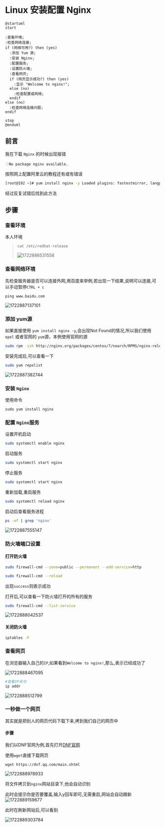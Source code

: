 # Linux 安装配置 Nginx



```plantuml
@startuml
start

:查看环境;
:检查网络连接;
if (网络可用?) then (yes)
  :添加 Yum 源;
  :安装 Nginx;
  :配置服务;
  :设置防火墙;
  :查看网页;
  if (网页显示成功?) then (yes)
    :显示 "Welcome to nginx!";
  else (no)
    :检查配置或网络;
  endif
else (no)
  :检查网络连接问题;
endif

stop
@enduml
```



## 前言

我在下载 `Nginx` 的时候出现报错

```
：No package nginx available.
```

按照网上配置阿里云的教程还有或有错误

```bash
[root@192 ~]# yum install nginx -y Loaded plugins: fastestmirror, langpacks Loading mirror speeds from cached hostfile  * base: mirrors.aliyun.com  * extras: mirrors.aliyun.com  * updates: mirrors.aliyun.com No package nginx available. Error: Nothing
```

经过反复试错后找到此方法



## 步骤

### 查看环境

本人环境

> ```basj
> cat /etc/redhat-release 
> ```
>
> ![1722886531556](https://cdn.jsdelivr.net/gh/wwwqqqzzz/Image/img/1722886531556.png)

### 查看网络环境

先检查服务器是否可以连接外网,用百度来举例,若出现一下结果,说明可以连接,可以手动暂停`CTRL + c`

```
ping www.baidu.com
```

![1722887137101](https://cdn.jsdelivr.net/gh/wwwqqqzzz/Image/img/1722887137101.png)

### 添加 yum源

如果直接使用 ` yum install nginx -y `,会出现Not Found的情况,所以我们使用 `epel` 或者官网的 `yum`源，本例使用官网的源

```bash
sudo rpm -ivh http://nginx.org/packages/centos/7/noarch/RPMS/nginx-release-centos-7-0.el7.ngx.noarch.rpm
```

安装完成后,可以查看一下

```bash
sudo yum repolist
```

![1722887382744](https://cdn.jsdelivr.net/gh/wwwqqqzzz/Image/img/1722887382744.png)

 

### 安装 `Nginx`

使用命令

```bahs
sudo yum install nginx
```



### 配置 `Nginx`服务

设置开机启动

``` bash
sudo systemctl enable nginx
```

启动服务

``` bash
sudo systemctl start nginx
```

停止服务

``` bash
sudo systemctl start nginx
```

重新加载,重启服务

```bash
sudo systemctl reload nginx
```

启动后查看服务进程

``` bash
ps -ef | grep 'nginx'
```

![1722887555147](https://cdn.jsdelivr.net/gh/wwwqqqzzz/Image/img/1722887555147.png)



### 防火墙端口设置

#### 打开防火墙

```bash
sudo firewall-cmd --zone=public --permanent --add-service=http

sudo firewall-cmd --reload

```

出现`success`则表示成功

打开后,可以查看一下防火墙打开的所有的服务

```bash
sudo firewall-cmd --list-service
```

![1722888042537](https://cdn.jsdelivr.net/gh/wwwqqqzzz/Image/img/1722888042537.png)



#### 关闭防火墙

```bash
iptables -F
```



### 查看网页

在浏览器输入自己的`IP`,如果看到`Welcome to nginx!`,那么,表示已经成功了

![1722888467095](https://cdn.jsdelivr.net/gh/wwwqqqzzz/Image/img/1722888467095.png)

```bash
#查看IP命令
ip addr
```

![1722888512799](https://cdn.jsdelivr.net/gh/wwwqqqzzz/Image/img/1722888512799.png)



### 一秒做一个网页

其实就是把别人的网页代码下载下来,拷到我们自己的网页中

#### 步骤

我们以DNF官网为例,首先打开[DNF官网](https://dnf.qq.com/main.shtml)

使用`wget`直接下载网页

```
wget https://dnf.qq.com/main.shtml
```

![1722888978933](https://cdn.jsdelivr.net/gh/wwwqqqzzz/Image/img/1722888978933.png)

将文件拷贝到`nginx`网站目录下,他会自动识别

 此时会提示你是否要覆盖,输入y回车即可,无需重启,网站会自动跟新![1722889159677](https://cdn.jsdelivr.net/gh/wwwqqqzzz/Image/img/1722889159677.png)

此时在刷新网站后,可以看到

![1722889303784](https://cdn.jsdelivr.net/gh/wwwqqqzzz/Image/img/1722889303784.png)



